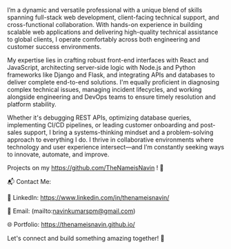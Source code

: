 

I’m a dynamic and versatile professional with a unique blend of skills spanning full-stack web development, client-facing technical support, and cross-functional collaboration. With hands-on experience in building scalable web applications and delivering high-quality technical assistance to global clients, I operate comfortably across both engineering and customer success environments.

My expertise lies in crafting robust front-end interfaces with React and JavaScript, architecting server-side logic with Node.js and Python frameworks like Django and Flask, and integrating APIs and databases to deliver complete end-to-end solutions. I'm equally proficient in diagnosing complex technical issues, managing incident lifecycles, and working alongside engineering and DevOps teams to ensure timely resolution and platform stability.

Whether it's debugging REST APIs, optimizing database queries, implementing CI/CD pipelines, or leading customer onboarding and post-sales support, I bring a systems-thinking mindset and a problem-solving approach to everything I do. I thrive in collaborative environments where technology and user experience intersect—and I’m constantly seeking ways to innovate, automate, and improve.

Projects on my https://github.com/TheNameisNavin ! 🚀

📬 Contact Me:

💼 LinkedIn: https://www.linkedin.com/in/thenameisnavin/

📧 Email: (mailto:navinkumarspm@gmail.com)  

🌐 Portfolio: https://thenameisnavin.github.io/

Let's connect and build something amazing together! 🚀

